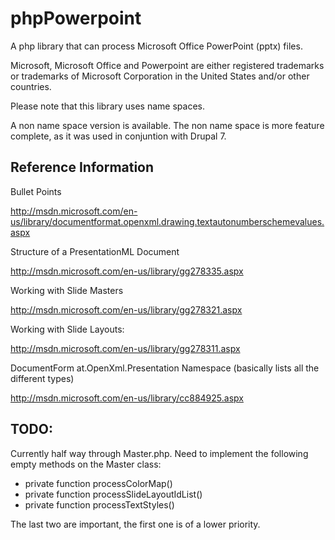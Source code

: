phpPowerpoint
=============

A php library that can process Microsoft Office PowerPoint (pptx) files. 

Microsoft, Microsoft Office and Powerpoint are either registered trademarks or trademarks of Microsoft Corporation in the United States and/or other countries.

Please note that this library uses name spaces.

A non name space version is available. The non name space is more feature complete, as it was used in conjuntion with Drupal 7.




Reference Information
---------------------

Bullet Points

http://msdn.microsoft.com/en-us/library/documentformat.openxml.drawing.textautonumberschemevalues.aspx


Structure of a PresentationML Document

http://msdn.microsoft.com/en-us/library/gg278335.aspx

Working with Slide Masters

http://msdn.microsoft.com/en-us/library/gg278321.aspx

Working with Slide Layouts:

http://msdn.microsoft.com/en-us/library/gg278311.aspx


DocumentForm at.OpenXml.Presentation Namespace (basically lists all the different types)

http://msdn.microsoft.com/en-us/library/cc884925.aspx


TODO: 
-----

Currently half way through Master.php. Need to implement the following empty methods on the Master class:

- private function processColorMap()
- private function processSlideLayoutIdList()
- private function processTextStyles()

The last two are important, the first one is of a lower priority.
